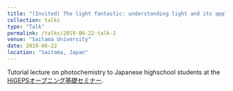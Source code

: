 ```yaml
---
title: "(Invited) The light fantastic: understanding light and its applications"
collection: talks
type: "Talk"
permalink: /talks/2019-06-22-talk-2
venue: "Saitama University"
date: 2019-06-22
location: "Saitama, Japan"
---
```


Tutorial lecture on photochemistry to Japanese highschool students at the [HiGEPSオープニング基礎セミナー](http://www.saitama-u.ac.jp/sci/news/2019-0518-23.html).
